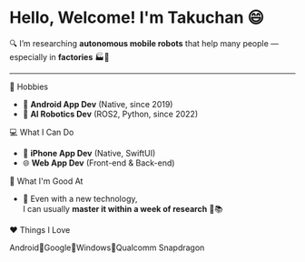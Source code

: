 # Hello, Welcome! I'm **Takuchan** 😄

🔍 I’m researching **autonomous mobile robots** that help many people — especially in **factories** 🏭🤖

---

🎯 Hobbies
- 📱 **Android App Dev** (Native, since 2019)
- 🤖 **AI Robotics Dev** (ROS2, Python, since 2022)

💻 What I Can Do
- 🍎 **iPhone App Dev** (Native, SwiftUI)
- 🌐 **Web App Dev** (Front-end & Back-end)

🚀 What I'm Good At
- 🧠 Even with a new technology,  
  I can usually **master it within a week of research** 🔧📚

❤️ Things I Love

Android🥰Google🥰Windows🥰Qualcomm Snapdragon

